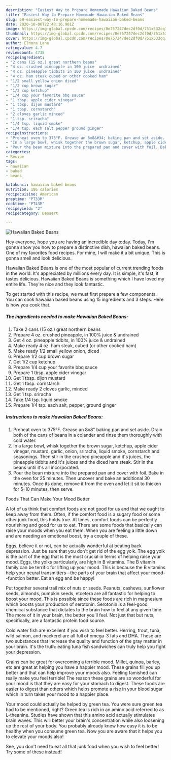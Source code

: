 ```yaml
---
description: "Easiest Way to Prepare Homemade Hawaiian Baked Beans"
title: "Easiest Way to Prepare Homemade Hawaiian Baked Beans"
slug: 69-easiest-way-to-prepare-homemade-hawaiian-baked-beans
date: 2020-10-06T22:48:16.901Z
image: https://img-global.cpcdn.com/recipes/0e757247dec2df0d/751x532cq70/hawaiian-baked-beans-recipe-main-photo.jpg
thumbnail: https://img-global.cpcdn.com/recipes/0e757247dec2df0d/751x532cq70/hawaiian-baked-beans-recipe-main-photo.jpg
cover: https://img-global.cpcdn.com/recipes/0e757247dec2df0d/751x532cq70/hawaiian-baked-beans-recipe-main-photo.jpg
author: Elnora Lane
ratingvalue: 4.7
reviewcount: 4738
recipeingredient:
- "2 cans (15 oz.) great northern beans"
- "4 oz. crushed pineapple in 100 juice  undrained"
- "4 oz. pineapple tidbits in 100 juice  undrained"
- "4 oz. ham steak cubed or other cooked ham"
- "1/2 small yellow onion diced"
- "1/2 cup brown sugar"
- "1/2 cup ketchup"
- "1/4 cup your favorite bbq sauce"
- "1 tbsp. apple cider vinegar"
- "1 tbsp. dijon mustard"
- "1 tbsp. cornstarch"
- "2 cloves garlic minced"
- "1 tsp. sriracha"
- "1/4 tsp. liquid smoke"
- "1/4 tsp. each salt pepper ground ginger"
recipeinstructions:
- "Preheat oven to 375°F. Grease an 8x8&#34; baking pan and set aside. Drain both of the cans of beans in a colander and rinse them thoroughly with cold water."
- "In a large bowl, whisk together the brown sugar, ketchup, apple cider vinegar, mustard, garlic, onion, sriracha, liquid smoke, cornstarch and seasonings. Then stir in the crushed pineapple and it&#39;s juices, the pineapple tidbits and it&#39;s juices and the diced ham steak. Stir in the beans until it&#39;s all incorporated."
- "Pour the bean mixture into the prepared pan and cover with foil. Bake in the oven for 25 minutes. Then uncover and bake an additional 30 minutes. Once its done, remove it from the oven and let it sit to thicken for 5-10 minutes, then serve."
categories:
- Recipe
tags:
- hawaiian
- baked
- beans

katakunci: hawaiian baked beans 
nutrition: 186 calories
recipecuisine: American
preptime: "PT33M"
cooktime: "PT43M"
recipeyield: "2"
recipecategory: Dessert

---
```



![Hawaiian Baked Beans](https://img-global.cpcdn.com/recipes/0e757247dec2df0d/751x532cq70/hawaiian-baked-beans-recipe-main-photo.jpg)

Hey everyone, hope you are having an incredible day today. Today, I'm gonna show you how to prepare a distinctive dish, hawaiian baked beans. One of my favorites food recipes. For mine, I will make it a bit unique. This is gonna smell and look delicious.

Hawaiian Baked Beans is one of the most popular of current trending foods in the world. It's appreciated by millions every day. It is simple, it's fast, it tastes delicious. Hawaiian Baked Beans is something which I have loved my entire life. They're nice and they look fantastic.




To get started with this recipe, we must first prepare a few components. You can cook hawaiian baked beans using 15 ingredients and 3 steps. Here is how you cook that.

<!--inarticleads1-->

##### The ingredients needed to make Hawaiian Baked Beans:

1. Take 2 cans (15 oz.) great northern beans
1. Prepare 4 oz. crushed pineapple, in 100% juice &amp; undrained
1. Get 4 oz. pineapple tidbits, in 100% juice &amp; undrained
1. Make ready 4 oz. ham steak, cubed (or other cooked ham)
1. Make ready 1/2 small yellow onion, diced
1. Prepare 1/2 cup brown sugar
1. Get 1/2 cup ketchup
1. Prepare 1/4 cup your favorite bbq sauce
1. Prepare 1 tbsp. apple cider vinegar
1. Get 1 tbsp. dijon mustard
1. Get 1 tbsp. cornstarch
1. Make ready 2 cloves garlic, minced
1. Get 1 tsp. sriracha
1. Take 1/4 tsp. liquid smoke
1. Prepare 1/4 tsp. each salt, pepper, ground ginger




<!--inarticleads2-->

##### Instructions to make Hawaiian Baked Beans:

1. Preheat oven to 375°F. Grease an 8x8&#34; baking pan and set aside. Drain both of the cans of beans in a colander and rinse them thoroughly with cold water.
1. In a large bowl, whisk together the brown sugar, ketchup, apple cider vinegar, mustard, garlic, onion, sriracha, liquid smoke, cornstarch and seasonings. Then stir in the crushed pineapple and it&#39;s juices, the pineapple tidbits and it&#39;s juices and the diced ham steak. Stir in the beans until it&#39;s all incorporated.
1. Pour the bean mixture into the prepared pan and cover with foil. Bake in the oven for 25 minutes. Then uncover and bake an additional 30 minutes. Once its done, remove it from the oven and let it sit to thicken for 5-10 minutes, then serve.




Foods That Can Make Your Mood Better


A lot of us think that comfort foods are not good for us and that we ought to keep away from them. Often, if the comfort food is a sugary food or some other junk food, this holds true. At times, comfort foods can be perfectly nourishing and good for us to eat. There are some foods that basically can raise your moods when you eat them. When you are feeling a little down and are needing an emotional boost, try a couple of these.

Eggs, believe it or not, can be actually wonderful at beating back depression. Just be sure that you don't get rid of the egg yolk. The egg yolk is the part of the egg that is the most crucial in terms of helping raise your mood. Eggs, the yolks particularly, are high in B vitamins. The B vitamin family can be terrific for lifting up your mood. This is because the B vitamins help your neural transmitters--the parts of your brain that affect your mood--function better. Eat an egg and be happy!

Put together several trail mix of nuts or seeds. Peanuts, cashews, sunflower seeds, almonds, pumpkin seeds, etcetera are all fantastic for helping to boost your mood. This is possible since these foods are rich in magnesium which boosts your production of serotonin. Serotonin is a feel-good chemical substance that dictates to the brain how to feel at any given time. The more of it in your brain, the better you'll feel. Not just that but nuts, specifically, are a fantastic protein food source.

Cold water fish are excellent if you wish to feel better. Herring, trout, tuna, wild salmon, and mackerel are all full of omega-3 fats and DHA. These are two substances that increase the quality and function of the gray matter in your brain. It's the truth: eating tuna fish sandwiches can truly help you fight your depression. 

Grains can be great for overcoming a terrible mood. Millet, quinoa, barley, etc are great at helping you have a happier mood. These grains fill you up better and that can help improve your moods also. Feeling famished can really make you feel terrible! The reason these grains are so wonderful for your mood is that they are easy for your stomach to digest. These foods are easier to digest than others which helps promote a rise in your blood sugar which in turn takes your mood to a happier place.

Your mood could actually be helped by green tea. You were sure green tea had to be mentioned, right? Green tea is rich in an amino acid referred to as L-theanine. Studies have shown that this amino acid actually stimulates brain waves. This will better your brain's concentration while also loosening up the rest of your body. You probably already knew how easy it is to be healthy when you consume green tea. Now you are aware that it helps you to elevate your moods also!

See, you don't need to eat all that junk food when you wish to feel better! Try some of these instead!

